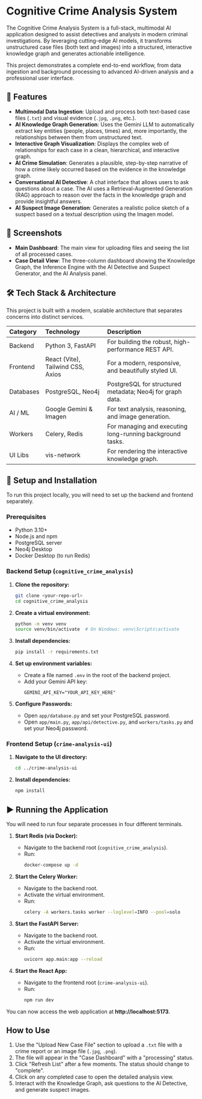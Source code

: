 # Cognitive Crime Analysis System

The Cognitive Crime Analysis System is a full-stack, multimodal AI application designed to assist detectives and analysts in modern criminal investigations. By leveraging cutting-edge AI models, it transforms unstructured case files (both text and images) into a structured, interactive knowledge graph and generates actionable intelligence.

This project demonstrates a complete end-to-end workflow, from data ingestion and background processing to advanced AI-driven analysis and a professional user interface.

## 🌟 Features

-   **Multimodal Data Ingestion**: Upload and process both text-based case files (`.txt`) and visual evidence (`.jpg`, `.png`, etc.).
-   **AI Knowledge Graph Generation**: Uses the Gemini LLM to automatically extract key entities (people, places, times) and, more importantly, the relationships between them from unstructured text.
-   **Interactive Graph Visualization**: Displays the complex web of relationships for each case in a clean, hierarchical, and interactive graph.
-   **AI Crime Simulation**: Generates a plausible, step-by-step narrative of how a crime likely occurred based on the evidence in the knowledge graph.
-   **Conversational AI Detective**: A chat interface that allows users to ask questions about a case. The AI uses a Retrieval-Augmented Generation (RAG) approach to reason over the facts in the knowledge graph and provide insightful answers.
-   **AI Suspect Image Generation**: Generates a realistic police sketch of a suspect based on a textual description using the Imagen model.

## 📸 Screenshots

-   **Main Dashboard**: The main view for uploading files and seeing the list of all processed cases.
-   **Case Detail View**: The three-column dashboard showing the Knowledge Graph, the Inference Engine with the AI Detective and Suspect Generator, and the AI Analysis panel.

## 🛠️ Tech Stack & Architecture

This project is built with a modern, scalable architecture that separates concerns into distinct services.

| Category  | Technology                  | Description                                            |
| :-------- | :-------------------------- | :----------------------------------------------------- |
| Backend   | Python 3, FastAPI           | For building the robust, high-performance REST API.    |
| Frontend  | React (Vite), Tailwind CSS, Axios | For a modern, responsive, and beautifully styled UI.   |
| Databases | PostgreSQL, Neo4j           | PostgreSQL for structured metadata; Neo4j for graph data. |
| AI / ML   | Google Gemini & Imagen      | For text analysis, reasoning, and image generation.    |
| Workers   | Celery, Redis               | For managing and executing long-running background tasks. |
| UI Libs   | vis-network                 | For rendering the interactive knowledge graph.         |

## 🚀 Setup and Installation

To run this project locally, you will need to set up the backend and frontend separately.

### Prerequisites

-   Python 3.10+
-   Node.js and npm
-   PostgreSQL server
-   Neo4j Desktop
-   Docker Desktop (to run Redis)

### Backend Setup (`cognitive_crime_analysis`)

1.  **Clone the repository:**
    ```bash
    git clone <your-repo-url>
    cd cognitive_crime_analysis
    ```

2.  **Create a virtual environment:**
    ```bash
    python -m venv venv
    source venv/bin/activate  # On Windows: venv\Scripts\activate
    ```

3.  **Install dependencies:**
    ```bash
    pip install -r requirements.txt
    ```

4.  **Set up environment variables:**
    -   Create a file named `.env` in the root of the backend project.
    -   Add your Gemini API key:
        ```env
        GEMINI_API_KEY="YOUR_API_KEY_HERE"
        ```

5.  **Configure Passwords:**
    -   Open `app/database.py` and set your PostgreSQL password.
    -   Open `app/main.py`, `app/api/detective.py`, and `workers/tasks.py` and set your Neo4j password.

### Frontend Setup (`crime-analysis-ui`)

1.  **Navigate to the UI directory:**
    ```bash
    cd ../crime-analysis-ui
    ```

2.  **Install dependencies:**
    ```bash
    npm install
    ```

## ▶️ Running the Application

You will need to run four separate processes in four different terminals.

1.  **Start Redis (via Docker):**
    -   Navigate to the backend root (`cognitive_crime_analysis`).
    -   Run:
        ```bash
        docker-compose up -d
        ```

2.  **Start the Celery Worker:**
    -   Navigate to the backend root.
    -   Activate the virtual environment.
    -   Run:
        ```bash
        celery -A workers.tasks worker --loglevel=INFO --pool=solo
        ```

3.  **Start the FastAPI Server:**
    -   Navigate to the backend root.
    -   Activate the virtual environment.
    -   Run:
        ```bash
        uvicorn app.main:app --reload
        ```

4.  **Start the React App:**
    -   Navigate to the frontend root (`crime-analysis-ui`).
    -   Run:
        ```bash
        npm run dev
        ```

You can now access the web application at **http://localhost:5173**.

##  How to Use

1.  Use the "Upload New Case File" section to upload a `.txt` file with a crime report or an image file (`.jpg`, `.png`).
2.  The file will appear in the "Case Dashboard" with a "processing" status.
3.  Click "Refresh List" after a few moments. The status should change to "complete".
4.  Click on any completed case to open the detailed analysis view.
5.  Interact with the Knowledge Graph, ask questions to the AI Detective, and generate suspect images.
